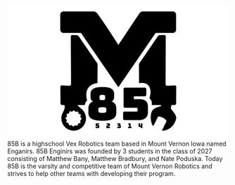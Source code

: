 <img src="docs/asset/banner.jpg">
85B is a highschool Vex Robotics team based in Mount Vernon Iowa named Enganirs. 85B Enginirs was founded by 3 students in the class of 2027 consisting of Matthew Bany, Matthew Bradbury, and Nate Poduska. Today 85B is the varsity and competitive team of Mount Vernon Robotics and strives to help other teams with developing their program.

